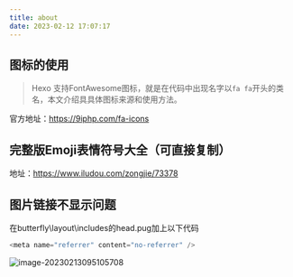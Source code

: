 ```yaml
---
title: about
date: 2023-02-12 17:07:17
---
```


## 图标的使用

> Hexo 支持FontAwesome图标，就是在代码中出现名字以`fa fa`开头的类名，本文介绍具具体图标来源和使用方法。

官方地址：https://9iphp.com/fa-icons

## 完整版Emoji表情符号大全（可直接复制）

地址：https://www.iludou.com/zongjie/73378

## 图片链接不显示问题

在butterfly\layout\includes的head.pug加上以下代码

```java
<meta name="referrer" content="no-referrer" />
```

![image-20230213095105708](https://gitee.com/studentgitee/note-picture/raw/master/image-20230213095105708.png)
